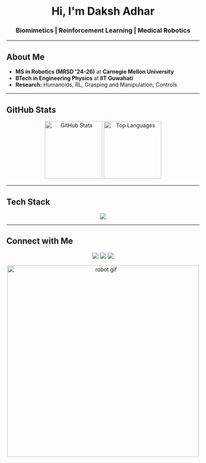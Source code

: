<h1 align="center">Hi, I'm Daksh Adhar</h1>
<h3 align="center">Biomimetics | Reinforcement Learning | Medical Robotics</h3>

---

## About Me  
- **MS in Robotics (MRSD '24-26)** at **Carnegie Mellon University**  
- **BTech in Engineering Physics** at **IIT Guwahati**
- **Research:** Humanoids, RL, Grasping and Manipulation, Controls 

---

## GitHub Stats  

<p align="center">
  <img src="https://github-readme-stats.vercel.app/api?username=a-daksh&show_icons=true&theme=radical" alt="GitHub Stats" height="150">
  <img src="https://github-readme-stats.vercel.app/api/top-langs/?username=a-daksh&layout=compact&theme=radical" alt="Top Languages" height="150">
</p>

---

## Tech Stack  

<p align="center">
  <img src="https://skillicons.dev/icons?i=python,cpp,matlab,ros,tensorflow,pytorch,docker,linux,ubuntu,postgresql,git,github,raspberrypi,arduino" />
</p>

---


## Connect with Me  

<p align="center">
  <a href="https://www.linkedin.com/in/daksh-adhar/"><img src="https://img.shields.io/badge/LinkedIn-Daksh%20Adhar-blue?style=flat&logo=linkedin"></a>
  <a href="https://scholar.google.com/citations?hl=en&user=3LjYsLwAAAAJ"><img src="https://img.shields.io/badge/Google%20Scholar-Publications-green?style=flat&logo=googlescholar"></a>
  <a href="https://dakshadhar.com"><img src="https://img.shields.io/badge/Website-Coming%20Soon-orange?style=flat"></a>
</p>

<p align="center">
  <img src="https://media.giphy.com/media/7x3PHPSMXSONHFuOK4/giphy.gif" alt="robot gif" width="500"/>
</p>

